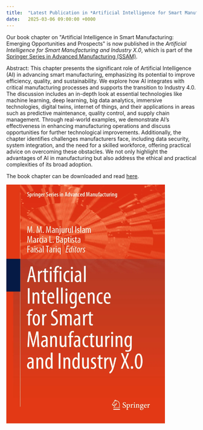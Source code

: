 ```yaml
---
title:  "Latest Publication in *Artificial Intelligence for Smart Manufacturing and Industry X.0 (Springer Series in Advanced Manufacturing (SSAM))*"
date:   2025-03-06 09:00:00 +0000
---
```


Our book chapter on "Artificial Intelligence in Smart Manufacturing: Emerging Opportunities and Prospects" is now published in the *Artificial Intelligence for Smart Manufacturing and Industry X.0*, which is part of the [Springer Series in Advanced Manufacturing (SSAM)](https://www.springer.com/series/7113).

Abstract: This chapter presents the significant role of Artificial Intelligence (AI) in advancing smart manufacturing, emphasizing its potential to improve efficiency, quality, and sustainability. We explore how AI integrates with critical manufacturing processes and supports the transition to Industry 4.0. The discussion includes an in-depth look at essential technologies like machine learning, deep learning, big data analytics, immersive technologies, digital twins, internet of things, and their applications in areas such as predictive maintenance, quality control, and supply chain management. Through real-world examples, we demonstrate AI’s effectiveness in enhancing manufacturing operations and discuss opportunities for further technological improvements. Additionally, the chapter identifies challenges manufacturers face, including data security, system integration, and the need for a skilled workforce, offering practical advice on overcoming these obstacles. We not only highlight the advantages of AI in manufacturing but also address the ethical and practical complexities of its broad adoption.


The book chapter can be downloaded and read [here](https://link.springer.com/chapter/10.1007/978-3-031-80154-9_2).

<img src="/assets/Figures/BookChapter.png" width="420">
